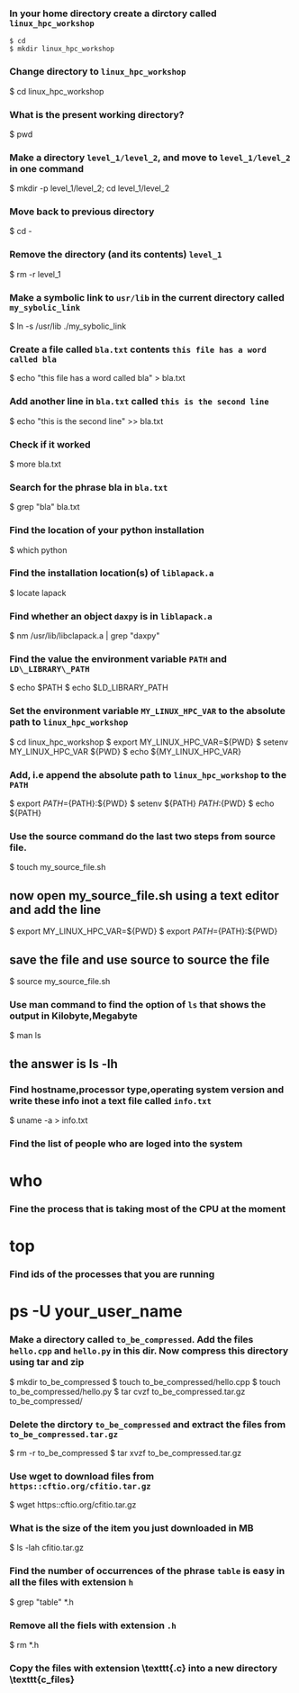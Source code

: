 ### In your home directory create a dirctory called `linux_hpc_workshop`

    $ cd
    $ mkdir linux_hpc_workshop

### Change directory to `linux_hpc_workshop`

  $ cd linux_hpc_workshop

### What is the present working directory?

  $ pwd

### Make a directory `level_1/level_2`, and move to `level_1/level_2` in one command

  $ mkdir -p level_1/level_2; cd level_1/level_2

### Move back to previous directory

  $ cd -

### Remove the directory (and its contents) `level_1`

  $ rm -r level_1

### Make a symbolic link to `usr/lib` in the current directory called `my_sybolic_link`

  $ ln -s /usr/lib ./my_sybolic_link

### Create a file called `bla.txt` contents `this file has a word called bla`

  $ echo "this file has a word called bla" > bla.txt

### Add another line in `bla.txt` called `this is the second line`

  $ echo "this is the second line" >> bla.txt

### Check if it worked

  $ more bla.txt

### Search for the phrase bla in `bla.txt`

  $ grep "bla" bla.txt












### Find the location of your python installation

  $ which python

### Find the installation location(s) of `liblapack.a`

  $ locate lapack

### Find whether an object `daxpy` is in `liblapack.a`

  $ nm /usr/lib/libclapack.a | grep "daxpy"

### Find the value the environment variable `PATH` and `LD\_LIBRARY\_PATH`

  $ echo $PATH
  $ echo $LD_LIBRARY_PATH

### Set the environment variable `MY_LINUX_HPC_VAR` to the absolute path to `linux_hpc_workshop`

  $ cd linux_hpc_workshop
  $ export MY_LINUX_HPC_VAR=${PWD}
  $ setenv MY_LINUX_HPC_VAR ${PWD}
  $ echo ${MY_LINUX_HPC_VAR}

### Add, i.e append the absolute path to `linux_hpc_workshop` to the `PATH`

  $ export ${PATH}=${PATH}:${PWD}
  $ setenv ${PATH} ${PATH}:${PWD}
  $ echo ${PATH}

### Use the source command do the last two steps from source file.

  $ touch my_source_file.sh
  ## now open my_source_file.sh using a text editor and add the line
  $ export MY_LINUX_HPC_VAR=${PWD}
  $ export ${PATH}=${PATH}:${PWD}
  ## save the file and use source to source the file
  $ source my_source_file.sh

### Use man command to find the option of `ls` that shows the output in Kilobyte,Megabyte
  $ man ls
  ## the answer is ls -lh














### Find hostname,processor type,operating system version and write these info inot a text file called `info.txt`

  $ uname -a > info.txt

### Find the list of people who are loged into the system

  # who

### Fine the process that is taking most of the CPU at the moment

  # top

### Find ids of the processes that you are running

  # ps -U your_user_name













### Make a directory called `to_be_compressed`. Add the files `hello.cpp` and `hello.py` in this dir. Now compress this directory using tar and zip

  $ mkdir to_be_compressed
  $ touch to_be_compressed/hello.cpp
  $ touch to_be_compressed/hello.py
  $ tar cvzf to_be_compressed.tar.gz to_be_compressed/

### Delete the dirctory `to_be_compressed` and extract the files from `to_be_compressed.tar.gz`

  $ rm -r to_be_compressed
  $ tar xvzf to_be_compressed.tar.gz

### Use wget to download  files from `https::cftio.org/cfitio.tar.gz`

  $ wget https::cftio.org/cfitio.tar.gz

### What is the size of the item you just downloaded in MB

  $ ls -lah cfitio.tar.gz

### Find the number of occurrences of the phrase `table` is easy in all the files with extension `h`

  $ grep "table" *.h

### Remove all the fiels with extension `.h`

  $ rm *.h

### Copy the files with extension \texttt{.c} into a new directory \texttt{c_files}
